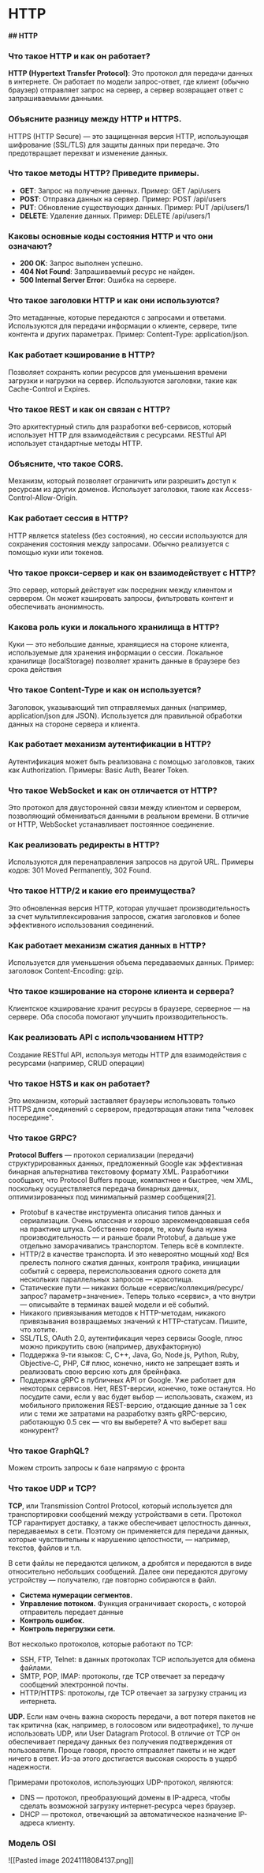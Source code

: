 # HTTP

**## HTTP**
### Что такое HTTP и как он работает?
**HTTP (Hypertext Transfer Protocol)**: Это протокол для передачи данных в интернете. Он работает по модели запрос-ответ, где клиент (обычно браузер) отправляет запрос на сервер, а сервер возвращает ответ с запрашиваемыми данными.

### Объясните разницу между HTTP и HTTPS.
HTTPS (HTTP Secure) — это защищенная версия HTTP, использующая шифрование (SSL/TLS) для защиты данных при передаче. Это предотвращает перехват и изменение данных.

### Что такое методы HTTP? Приведите примеры.
* **GET**: Запрос на получение данных. Пример: GET /api/users
* **POST**: Отправка данных на сервер. Пример: POST /api/users
* **PUT**: Обновление существующих данных. Пример: PUT /api/users/1
* **DELETE**: Удаление данных. Пример: DELETE /api/users/1

### Каковы основные коды состояния HTTP и что они означают?
* **200 OK**: Запрос выполнен успешно.
* **404 Not Found**: Запрашиваемый ресурс не найден.
* **500 Internal Server Error**: Ошибка на сервере.

### Что такое заголовки HTTP и как они используются?
Это метаданные, которые передаются с запросами и ответами. Используются для передачи информации о клиенте, сервере, типе контента и других параметрах. Пример: Content-Type: application/json.

### Как работает кэширование в HTTP?
Позволяет сохранять копии ресурсов для уменьшения времени загрузки и нагрузки на сервер. Используются заголовки, такие как Cache-Control и Expires.

### Что такое REST и как он связан с HTTP?
Это архитектурный стиль для разработки веб-сервисов, который использует HTTP для взаимодействия с ресурсами. RESTful API использует стандартные методы HTTP.

### Объясните, что такое CORS.
Механизм, который позволяет ограничить или разрешить доступ к ресурсам из других доменов. Использует заголовки, такие как Access-Control-Allow-Origin.

### Как работает сессия в HTTP?
HTTP является stateless (без состояния), но сессии используются для сохранения состояния между запросами. Обычно реализуется с помощью куки или токенов.

### Что такое прокси-сервер и как он взаимодействует с HTTP?
Это сервер, который действует как посредник между клиентом и сервером. Он может кэшировать запросы, фильтровать контент и обеспечивать анонимность.

### Какова роль куки и локального хранилища в HTTP?
Куки — это небольшие данные, хранящиеся на стороне клиента, используемые для хранения информации о сессии. Локальное хранилище (localStorage) позволяет хранить данные в браузере без срока действия

### Что такое Content-Type и как он используется?
Заголовок, указывающий тип отправляемых данных (например, application/json для JSON). Используется для правильной обработки данных на стороне сервера и клиента.

### Как работает механизм аутентификации в HTTP?
Аутентификация может быть реализована с помощью заголовков, таких как Authorization. Примеры: Basic Auth, Bearer Token.

### Что такое WebSocket и как он отличается от HTTP?
Это протокол для двусторонней связи между клиентом и сервером, позволяющий обмениваться данными в реальном времени. В отличие от HTTP, WebSocket устанавливает постоянное соединение.

### Как реализовать редиректы в HTTP?
Используются для перенаправления запросов на другой URL. Примеры кодов: 301 Moved Permanently, 302 Found.

### Что такое HTTP/2 и какие его преимущества?
Это обновленная версия HTTP, которая улучшает производительность за счет мультиплексирования запросов, сжатия заголовков и более эффективного использования соединений.

### Как работает механизм сжатия данных в HTTP?
Используется для уменьшения объема передаваемых данных. Пример: заголовок Content-Encoding: gzip.

### Что такое кэширование на стороне клиента и сервера?
Клиентское кэширование хранит ресурсы в браузере, серверное — на сервере. Оба способа помогают улучшить производительность.

### Как реализовать API с испольчзованием HTTP?
Создание RESTful API, используя методы HTTP для взаимодействия с ресурсами (например, CRUD операции)

### Что такое HSTS и как он работает?
Это механизм, который заставляет браузеры использовать только HTTPS для соединений с сервером, предотвращая атаки типа "человек посередине".

### Что такое GRPC?
**Protocol Buffers** — протокол сериализации (передачи) структурированных данных, предложенный Google как эффективная бинарная альтернатива текстовому формату XML. Разработчики сообщают, что Protocol Buffers проще, компактнее и быстрее, чем XML, поскольку осуществляется передача бинарных данных, оптимизированных под минимальный размер сообщения[2].

- Protobuf в качестве инструмента описания типов данных и сериализации. Очень классная и хорошо зарекомендовавшая себя на практике штука. Собственно говоря, те, кому была нужна производительность — и раньше брали Protobuf, а дальше уже отдельно заморачивались транспортом. Теперь всё в комплекте.
- HTTP/2 в качестве транспорта. И это невероятно мощный ход! Вся прелесть полного сжатия данных, контроля трафика, инициации событий с сервера, переиспользования одного cокета для нескольких параллельных запросов — красотища.
- Статические пути — никаких больше «сервис/коллекция/ресурс/запрос? параметр=значение». Теперь только «сервис», а что внутри — описывайте в терминах вашей модели и её событий.
- Никакого привязывания методов к HTTP-методам, никакого привязывания возвращаемых значений к HTTP-статусам. Пишите, что хотите.
- SSL/TLS, OAuth 2.0, аутентификация через сервисы Google, плюс можно прикрутить свою (например, двухфакторную)
- Поддержка 9-ти языков: C, C++, Java, Go, Node.js, Python, Ruby, Objective-C, PHP, C# плюс, конечно, никто не запрещает взять и реализовать свою версию хоть для брейнфака.
- Поддержка gRPC в публичных API от Google. Уже работает для некоторых сервисов. Нет, REST-версии, конечно, тоже останутся. Но посудите сами, если у вас будет выбор — использовать, скажем, из мобильного приложения REST-версию, отдающие данные за 1 сек или с теми же затратами на разработку взять gRPC-версию, работающую 0.5 сек — что вы выберете? А что выберет ваш конкурент?

### Что такое GraphQL?
Можем строить запросы к базе напрямую с фронта 
### Что такое UDP и TCP?
**TCP**, или Transmission Control Protocol, который используется для транспортировки сообщений между устройствами в сети. Протокол TCP гарантирует доставку, а также обеспечивает целостность данных, передаваемых в сети. Поэтому он применяется для передачи данных, которые чувствительны к нарушению целостности, — например, текстов, файлов и т.п.

В сети файлы не передаются целиком, а дробятся и передаются в виде относительно небольших сообщений. Далее они передаются другому устройству — получателю, где повторно собираются в файл.
- **Система нумерации сегментов.** 
- **Управление потоком.** Функция ограничивает скорость, с которой отправитель передает данные
- **Контроль ошибок.**
- **Контроль перегрузки сети.**

Вот несколько протоколов, которые работают по TCP: 
* SSH, FTP, Telnet: в данных протоколах TCP используется для обмена файлами.
* SMTP, POP, IMAP: протоколы, где TCP отвечает за передачу сообщений электронной почты.
* HTTP/HTTPS: протоколы, где TCP отвечает за загрузку страниц из интернета.

**UDP.** Если нам очень важна скорость передачи, а вот потеря пакетов не так критична (как, например, в голосовом или видеотрафике), то лучше использовать UDP, или User Datagram Protocol. В отличие от TCP он обеспечивает передачу данных без получения подтверждения от пользователя. Проще говоря, просто отправляет пакеты и не ждет ничего в ответ. Из-за этого достигается высокая скорость в ущерб надежности.

Примерами протоколов, использующих UDP-протокол, являются:
* DNS — протокол, преобразующий домены в IP-адреса, чтобы сделать возможной загрузку интернет-ресурса через браузер.
* DHCP — протокол, отвечающий за автоматическое назначение IP-адреса клиенту.

### Модель OSI
![[Pasted image 20241118084137.png]]

